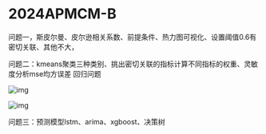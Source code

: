 # 2024APMCM-B

问题一，斯皮尔曼、皮尔逊相关系数、前提条件、热力图可视化、设置阈值0.6有密切关联、其他不大，

问题二：kmeans聚类三种类别、挑出密切关联的指标计算不同指标的权重、灵敏度分析mse均方误差  回归问题

![img](file:///./clip_image002.jpg)

![img](file:///./clip_image004.jpg)

问题三：预测模型lstm、arima、xgboost、决策树
